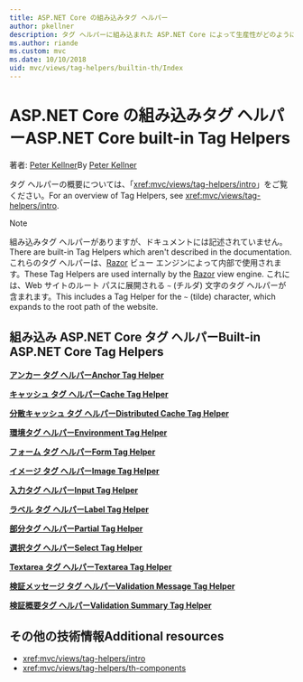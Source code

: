 ```yaml
---
title: ASP.NET Core の組み込みタグ ヘルパー
author: pkellner
description: タグ ヘルパーに組み込まれた ASP.NET Core によって生産性がどのように向上するかをご確認ください。
ms.author: riande
ms.custom: mvc
ms.date: 10/10/2018
uid: mvc/views/tag-helpers/builtin-th/Index
---
```


# <a name="aspnet-core-built-in-tag-helpers"></a><span data-ttu-id="ca77f-103">ASP.NET Core の組み込みタグ ヘルパー</span><span class="sxs-lookup"><span data-stu-id="ca77f-103">ASP.NET Core built-in Tag Helpers</span></span>

<span data-ttu-id="ca77f-104">著者: [Peter Kellner](http://peterkellner.net)</span><span class="sxs-lookup"><span data-stu-id="ca77f-104">By [Peter Kellner](http://peterkellner.net)</span></span>

<span data-ttu-id="ca77f-105">タグ ヘルパーの概要については、「<xref:mvc/views/tag-helpers/intro>」をご覧ください。</span><span class="sxs-lookup"><span data-stu-id="ca77f-105">For an overview of Tag Helpers, see <xref:mvc/views/tag-helpers/intro>.</span></span>

> [!NOTE]
> <span data-ttu-id="ca77f-106">組み込みタグ ヘルパーがありますが、ドキュメントには記述されていません。</span><span class="sxs-lookup"><span data-stu-id="ca77f-106">There are built-in Tag Helpers which aren't described in the documentation.</span></span> <span data-ttu-id="ca77f-107">これらのタグ ヘルパーは、[Razor](xref:mvc/views/razor) ビュー エンジンによって内部で使用されます。</span><span class="sxs-lookup"><span data-stu-id="ca77f-107">These Tag Helpers are used internally by the [Razor](xref:mvc/views/razor) view engine.</span></span> <span data-ttu-id="ca77f-108">これには、Web サイトのルート パスに展開される `~` (チルダ) 文字のタグ ヘルパーが含まれます。</span><span class="sxs-lookup"><span data-stu-id="ca77f-108">This includes a Tag Helper for the `~` (tilde) character, which expands to the root path of the website.</span></span>

## <a name="built-in-aspnet-core-tag-helpers"></a><span data-ttu-id="ca77f-109">組み込み ASP.NET Core タグ ヘルパー</span><span class="sxs-lookup"><span data-stu-id="ca77f-109">Built-in ASP.NET Core Tag Helpers</span></span>

<span data-ttu-id="ca77f-110">**[アンカー タグ ヘルパー](xref:mvc/views/tag-helpers/builtin-th/anchor-tag-helper)**</span><span class="sxs-lookup"><span data-stu-id="ca77f-110">**[Anchor Tag Helper](xref:mvc/views/tag-helpers/builtin-th/anchor-tag-helper)**</span></span>

<span data-ttu-id="ca77f-111">**[キャッシュ タグ ヘルパー](xref:mvc/views/tag-helpers/builtin-th/cache-tag-helper)**</span><span class="sxs-lookup"><span data-stu-id="ca77f-111">**[Cache Tag Helper](xref:mvc/views/tag-helpers/builtin-th/cache-tag-helper)**</span></span>

<span data-ttu-id="ca77f-112">**[分散キャッシュ タグ ヘルパー](xref:mvc/views/tag-helpers/builtin-th/distributed-cache-tag-helper)**</span><span class="sxs-lookup"><span data-stu-id="ca77f-112">**[Distributed Cache Tag Helper](xref:mvc/views/tag-helpers/builtin-th/distributed-cache-tag-helper)**</span></span>

<span data-ttu-id="ca77f-113">**[環境タグ ヘルパー](xref:mvc/views/tag-helpers/builtin-th/environment-tag-helper)**</span><span class="sxs-lookup"><span data-stu-id="ca77f-113">**[Environment Tag Helper](xref:mvc/views/tag-helpers/builtin-th/environment-tag-helper)**</span></span>

[comment]: **[FormActionTagHelper](xref:mvc/views/tag-helpers/builtin-th/form-action-tag-helper)**

<span data-ttu-id="ca77f-114">**[フォーム タグ ヘルパー](xref:mvc/views/working-with-forms#the-form-tag-helper)**</span><span class="sxs-lookup"><span data-stu-id="ca77f-114">**[Form Tag Helper](xref:mvc/views/working-with-forms#the-form-tag-helper)**</span></span>

<span data-ttu-id="ca77f-115">**[イメージ タグ ヘルパー](xref:mvc/views/tag-helpers/builtin-th/image-tag-helper)**</span><span class="sxs-lookup"><span data-stu-id="ca77f-115">**[Image Tag Helper](xref:mvc/views/tag-helpers/builtin-th/image-tag-helper)**</span></span>

<span data-ttu-id="ca77f-116">**[入力タグ ヘルパー](xref:mvc/views/working-with-forms#the-input-tag-helper)**</span><span class="sxs-lookup"><span data-stu-id="ca77f-116">**[Input Tag Helper](xref:mvc/views/working-with-forms#the-input-tag-helper)**</span></span>

<span data-ttu-id="ca77f-117">**[ラベル タグ ヘルパー](xref:mvc/views/working-with-forms#the-label-tag-helper)**</span><span class="sxs-lookup"><span data-stu-id="ca77f-117">**[Label Tag Helper](xref:mvc/views/working-with-forms#the-label-tag-helper)**</span></span>

[comment]: **[LinkTagHelper](xref:mvc/views/tag-helpers/builtin-th/link-tag-helper)**

[comment]: **[OptionTagHelper](xref:mvc/views/tag-helpers/builtin-th/option-tag-helper)**

[comment]: **[ScriptTagHelper](xref:mvc/views/tag-helpers/builtin-th/script-tag-helper)**

<span data-ttu-id="ca77f-118">**[部分タグ ヘルパー](xref:mvc/views/tag-helpers/builtin-th/partial-tag-helper)**</span><span class="sxs-lookup"><span data-stu-id="ca77f-118">**[Partial Tag Helper](xref:mvc/views/tag-helpers/builtin-th/partial-tag-helper)**</span></span>

<span data-ttu-id="ca77f-119">**[選択タグ ヘルパー](xref:mvc/views/working-with-forms#the-select-tag-helper)**</span><span class="sxs-lookup"><span data-stu-id="ca77f-119">**[Select Tag Helper](xref:mvc/views/working-with-forms#the-select-tag-helper)**</span></span>

<span data-ttu-id="ca77f-120">**[Textarea タグ ヘルパー](xref:mvc/views/working-with-forms#the-textarea-tag-helper)**</span><span class="sxs-lookup"><span data-stu-id="ca77f-120">**[Textarea Tag Helper](xref:mvc/views/working-with-forms#the-textarea-tag-helper)**</span></span>

<span data-ttu-id="ca77f-121">**[検証メッセージ タグ ヘルパー](xref:mvc/views/working-with-forms#the-validation-message-tag-helper)**</span><span class="sxs-lookup"><span data-stu-id="ca77f-121">**[Validation Message Tag Helper](xref:mvc/views/working-with-forms#the-validation-message-tag-helper)**</span></span>

<span data-ttu-id="ca77f-122">**[検証概要タグ ヘルパー](xref:mvc/views/working-with-forms#the-validation-summary-tag-helper)**</span><span class="sxs-lookup"><span data-stu-id="ca77f-122">**[Validation Summary Tag Helper](xref:mvc/views/working-with-forms#the-validation-summary-tag-helper)**</span></span>

## <a name="additional-resources"></a><span data-ttu-id="ca77f-123">その他の技術情報</span><span class="sxs-lookup"><span data-stu-id="ca77f-123">Additional resources</span></span>

* <xref:mvc/views/tag-helpers/intro>
* <xref:mvc/views/tag-helpers/th-components>

